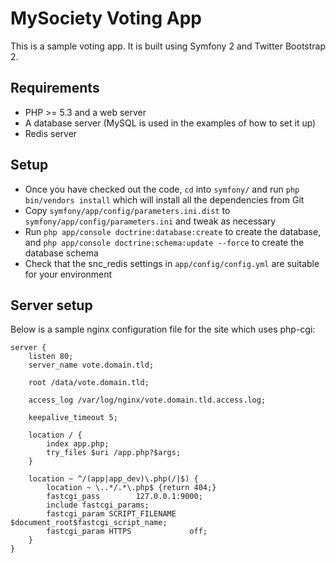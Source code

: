 # MySociety Voting App
This is a sample voting app. It is built using Symfony 2 and Twitter Bootstrap 2.

## Requirements
* PHP >= 5.3 and a web server
* A database server (MySQL is used in the examples of how to set it up)
* Redis server

## Setup
* Once you have checked out the code, `cd` into `symfony/` and run `php bin/vendors install` which will install all the dependencies from Git
* Copy `symfony/app/config/parameters.ini.dist` to `symfony/app/config/parameters.ini` and tweak as necessary
* Run `php app/console doctrine:database:create` to create the database, and `php app/console doctrine:schema:update --force` to create the database schema
* Check that the snc\_redis settings in `app/config/config.yml` are suitable for your environment

## Server setup
Below is a sample nginx configuration file for the site which uses php-cgi:
```
server {
    listen 80;
    server_name vote.domain.tld;

    root /data/vote.domain.tld;

    access_log /var/log/nginx/vote.domain.tld.access.log;

    keepalive_timeout 5;

    location / {
        index app.php;
        try_files $uri /app.php?$args;
    }

    location ~ ^/(app|app_dev)\.php(/|$) {
        location ~ \..*/.*\.php$ {return 404;}
        fastcgi_pass        127.0.0.1:9000;
        include fastcgi_params;
        fastcgi_param SCRIPT_FILENAME   $document_root$fastcgi_script_name;
        fastcgi_param HTTPS             off;
    }
}
```
